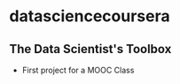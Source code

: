 datasciencecoursera
===================

## The Data Scientist's Toolbox
* First project for a MOOC Class

